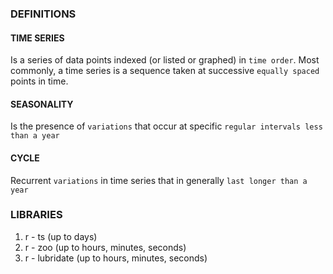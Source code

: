 ### DEFINITIONS

#### TIME SERIES
Is a series of data points indexed (or listed or graphed) in `time order`. Most commonly, a time series is a sequence taken at successive `equally spaced` points in time.

#### SEASONALITY
Is the presence of `variations` that occur at specific `regular intervals less than a year`

#### CYCLE
Recurrent `variations` in time series that in generally `last longer than a year`

### LIBRARIES
1. r - ts (up to days)
2. r - zoo (up to hours, minutes, seconds)
3. r - lubridate (up to hours, minutes, seconds)
